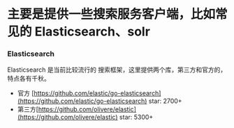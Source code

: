 # 主要是提供一些搜索服务客户端，比如常见的 Elasticsearch、solr

### Elasticsearch

Elasticsearch 是当前比较流行的 搜索框架，这里提供两个库，第三方和官方的，特点各有千秋。

- 官方 [https://github.com/elastic/go-elasticsearch](https://github.com/elastic/go-elasticsearch) star: 2700+
- 第三方[https://github.com/olivere/elastic](https://github.com/olivere/elastic) star: 5300+